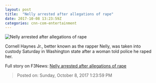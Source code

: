 ```yaml
---
layout: post
title:  "Nelly arrested after allegations of rape"
date: 2017-10-08 13:23:59Z
categories: cnn-com-entertainment
---
```


![Nelly arrested after allegations of rape](http://i2.cdn.cnn.com/cnnnext/dam/assets/171007155541-nelly-arrest-super-tease.jpg)

Cornell Haynes Jr., better known as the rapper Nelly, was taken into custody Saturday in Washington state after a woman told police he raped her.


Full story on F3News: [Nelly arrested after allegations of rape](http://www.f3nws.com/n/U4pGCB)

> Posted on: Sunday, October 8, 2017 1:23:59 PM
